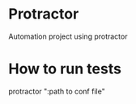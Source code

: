 # Protractor
Automation project using protractor

# How to run tests
protractor ":path to conf file"
